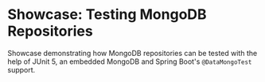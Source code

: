 # Showcase: Testing MongoDB Repositories
Showcase demonstrating how MongoDB repositories can be tested with the
help of JUnit 5, an embedded MongoDB and Spring Boot's `@DataMongoTest` support.
